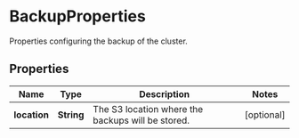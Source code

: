 

# BackupProperties

Properties configuring the backup of the cluster. 
## Properties

| Name | Type | Description | Notes |
| ------------ | ------------- | ------------- | ------------- |
| **location** | **String** | The S3 location where the backups will be stored. |  [optional] |


